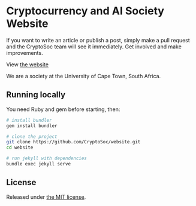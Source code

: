 # Cryptocurrency and AI Society Website

If you want to write an article or publish a post, simply make a pull request and the CryptoSoc team will see it immediately. Get involved and make improvements.

View [the website](https://cryptosoc.github.io/)

We are a society at the University of Cape Town, South Africa.

## Running locally

You need Ruby and gem before starting, then:

```bash
# install bundler
gem install bundler

# clone the project
git clone https://github.com/CryptoSoc/website.git
cd website

# run jekyll with dependencies
bundle exec jekyll serve
```

## License

Released under [the MIT license](LICENSE).
